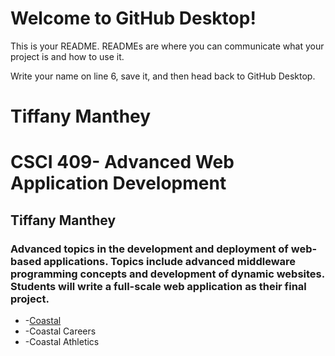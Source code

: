# Welcome to GitHub Desktop!

This is your README. READMEs are where you can communicate what your project is and how to use it.

Write your name on line 6, save it, and then head back to GitHub Desktop.
# Tiffany Manthey
# CSCI 409- Advanced Web Application Development
## Tiffany Manthey
### Advanced topics in the development and deployment of web-based applications. Topics include advanced middleware programming concepts and development of dynamic websites. Students will write a full-scale web application as their final project.
* -[Coastal](http://www.coastal.edu)
* -Coastal Careers
* -Coastal Athletics
